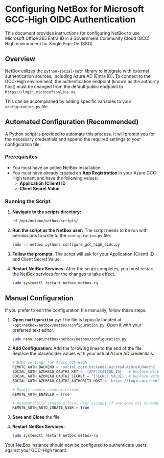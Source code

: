 # Configuring NetBox for Microsoft GCC-High OIDC Authentication

This document provides instructions for configuring NetBox to use Microsoft Office 365 Entra ID in a Government Community Cloud (GCC) High environment for Single Sign-On (SSO).

## Overview

NetBox utilizes the `python-social-auth` library to integrate with external authentication sources, including Azure AD (Entra ID). To connect to the GCC-High environment, the authentication endpoint (known as the authority host) must be changed from the default public endpoint to `https://login.microsoftonline.us`.

This can be accomplished by adding specific variables to your `configuration.py` file.

## Automated Configuration (Recommended)

A Python script is provided to automate this process. It will prompt you for the necessary credentials and append the required settings to your configuration file.

### Prerequisites

- You must have an active NetBox installation.
- You must have already created an **App Registration** in your Azure GCC-High tenant and have the following values:
    - **Application (Client) ID**
    - **Client Secret Value**

### Running the Script

1.  **Navigate to the scripts directory:**
    ```bash
    cd /opt/netbox/netbox/scripts/
    ```

2.  **Run the script as the NetBox user:**
    The script needs to be run with permissions to write to the `configuration.py` file.
    ```bash
    sudo -u netbox python3 configure_gcc_high_oidc.py
    ```

3.  **Follow the prompts:**
    The script will ask for your Application (Client) ID and Client Secret Value.

4.  **Restart NetBox Services:**
    After the script completes, you must restart the NetBox services for the changes to take effect.
    ```bash
    sudo systemctl restart netbox netbox-rq
    ```

## Manual Configuration

If you prefer to edit the configuration file manually, follow these steps.

1.  **Open `configuration.py`:**
    The file is typically located at `/opt/netbox/netbox/netbox/configuration.py`. Open it with your preferred text editor.
    ```bash
    sudo nano /opt/netbox/netbox/netbox/configuration.py
    ```

2.  **Add Configuration:**
    Add the following lines to the end of the file. Replace the placeholder values with your actual Azure AD credentials.

    ```python
    # OIDC settings for Azure GCC-High
    REMOTE_AUTH_BACKEND = 'social_core.backends.azuread.AzureADOAuth2'
    SOCIAL_AUTH_AZUREAD_OAUTH2_KEY = '{APPLICATION_ID}'  # Replace with your Azure AD Application (Client) ID
    SOCIAL_AUTH_AZUREAD_OAUTH2_SECRET = '{SECRET_VALUE}' # Replace with your Azure AD Client Secret Value
    SOCIAL_AUTH_AZUREAD_OAUTH2_AUTHORITY_HOST = 'https://login.microsoftonline.us'

    # Enable remote authentication
    REMOTE_AUTH_ENABLED = True

    # Automatically create a local user account if one does not already exist
    REMOTE_AUTH_AUTO_CREATE_USER = True
    ```

3.  **Save and Close** the file.

4.  **Restart NetBox Services:**
    ```bash
    sudo systemctl restart netbox netbox-rq
    ```

Your NetBox instance should now be configured to authenticate users against your GCC-High tenant.
